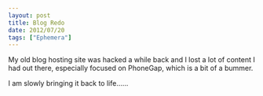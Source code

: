 ```yaml
---
layout: post
title: Blog Redo
date: 2012/07/20
tags: ["Ephemera"]
---
```


My old blog hosting site was hacked a while back and I lost a lot of content I had out there, especially focused on PhoneGap, which is a bit of a bummer.

I am slowly bringing it back to life......